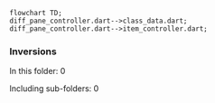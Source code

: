 <!--
Copyright 2025 The Flutter Authors
Use of this source code is governed by a BSD-style license that can be
found in the LICENSE file or at https://developers.google.com/open-source/licenses/bsd.
-->
<!---
Generated by https://github.com/polina-c/layerlens
Dependencies that create loops (inversions) are marked with `!`.
-->

```mermaid
flowchart TD;
diff_pane_controller.dart-->class_data.dart;
diff_pane_controller.dart-->item_controller.dart;
```

### Inversions
In this folder: 0

Including sub-folders: 0

